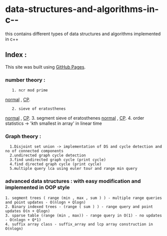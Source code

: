 # data-structures-and-algorithms-in-c--
this contains different types of data structures and algorithms implemented in c++


## Index : 
This site was built using [GitHub Pages](https://pages.github.com/).


### number theory : 
       1. ncr mod prime 
[normal](https://github.com/khalil192/data-structures-and-algorithms-in-c--/blob/master/number_theory/ncrModP.cpp/) , 
[CP](https://github.com/khalil192/data-structures-and-algorithms-in-c--/blob/master/cp/ncr_modp.cpp/).

       2. sieve of eratosthenes
[normal](https://github.com/khalil192/data-structures-and-algorithms-in-c--/blob/master/number_theory/ncrModP.cpp/) , 
[CP](https://github.com/khalil192/data-structures-and-algorithms-in-c--/blob/master/cp/ncr_modp.cpp/).
       3. segment sieve of eratosthenes
[normal](https://github.com/khalil192/data-structures-and-algorithms-in-c--/blob/master/number_theory/ncrModP.cpp/) , 
[CP](https://github.com/khalil192/data-structures-and-algorithms-in-c--/blob/master/cp/ncr_modp.cpp/).
       4. order statistics -> 'kth smallest in array' in linear time
     
### Graph theory :
      1.Disjoint set union -> implementation of DS and cycle detection and no of connected components
      2.undirected graph cycle detection  
      3.find undirected graph cycle (print cycle)
      4.find directed graph cycle (print cycle)
      5.multiple query lca using euler tour and range min query
      
### advanced data structures : with easy modification and implemented in OOP style
    1. segment trees ( range (min , max , sum ) ) - multiple range queries and point updates - O(nlogn + Qlogn) 
    2. Binary indexed trees - (range ( sum ) ) - range query and point updates O(n + Qlogn)
    3. sparse table (range (min , max)) - range query in O(1) - no updates - O(nlogn + Q*1) 
    4. suffix array class - suffix_array and lcp array construction in O(nlogn)
